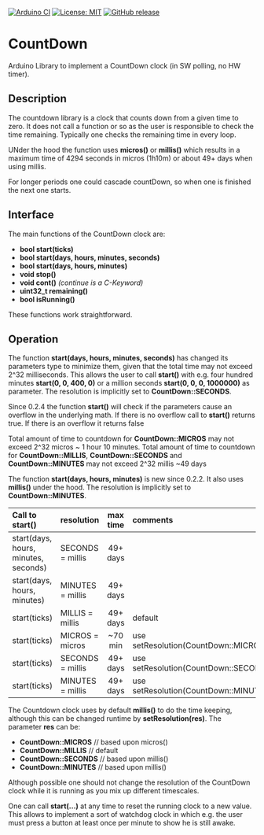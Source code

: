 

[![Arduino CI](https://github.com/RobTillaart/CountDown/workflows/Arduino%20CI/badge.svg)](https://github.com/marketplace/actions/arduino_ci)
[![License: MIT](https://img.shields.io/badge/license-MIT-green.svg)](https://github.com/RobTillaart/CountDown/blob/master/LICENSE)
[![GitHub release](https://img.shields.io/github/release/RobTillaart/CountDown.svg?maxAge=3600)](https://github.com/RobTillaart/CountDown/releases)


# CountDown

Arduino Library to implement a CountDown clock (in SW polling, no HW timer).


## Description

The countdown library is a clock that counts down from a given time to zero.
It does not call a function or so as the user is responsible to check the time remaining.
Typically one checks the remaining time in every loop.

UNder the hood the function uses **micros()** or **millis()** which results in a maximum time
of 4294 seconds in micros (1h10m) or about 49+ days when using millis.

For longer periods one could cascade countDown, so when one is finished the next one starts.


## Interface

The main functions of the CountDown clock are:

- **bool start(ticks)**
- **bool start(days, hours, minutes, seconds)**
- **bool start(days, hours, minutes)**
- **void stop()**
- **void cont()**  *(continue is a C-Keyword)*
- **uint32_t remaining()**
- **bool isRunning()**

These functions work straightforward.


## Operation

The function **start(days, hours, minutes, seconds)** has changed its
parameters type to minimize them, given that the total time may not exceed 2^32 milliseconds.
This allows the user to call **start()** with e.g. four hundred minutes **start(0, 0, 400, 0)** 
or a million seconds **start(0, 0, 0, 1000000)** as parameter.
The resolution is implicitly set to **CountDown::SECONDS**.

Since 0.2.4 the function **start()** will check if the parameters cause an overflow
in the underlying math. If there is no overflow call to **start()** returns true. 
If there is an overflow it returns false

Total amount of time to countdown for **CountDown::MICROS** may not exceed 2\^32 micros ~ 1 hour 10 minutes.
Total amount of time to countdown for **CountDown::MILLIS**, **CountDown::SECONDS** and **CountDown::MINUTES**
may not exceed 2\^32 millis  ~49 days


The function **start(days, hours, minutes)** is new since 0.2.2.
It also uses **millis()** under the hood. The resolution is implicitly set to **CountDown::MINUTES**.


| Call to start()                       | resolution       |  max time | comments |
|:--------------------------------------|:-----------------|:---------:|:---------|
| start(days, hours, minutes, seconds)  | SECONDS = millis |  49+ days |          |
| start(days, hours, minutes)           | MINUTES = millis |  49+ days |          |
| start(ticks)                          | MILLIS  = millis |  49+ days | default  |
| start(ticks)                          | MICROS  = micros |  ~70 min  | use setResolution(CountDown::MICROS)  |
| start(ticks)                          | SECONDS = millis |  49+ days | use setResolution(CountDown::SECONDS) |
| start(ticks)                          | MINUTES = millis |  49+ days | use setResolution(CountDown::MINUTES) |


The Countdown clock uses by default **millis()** to do the time keeping,
although this can be changed runtime by **setResolution(res)**. The parameter 
**res** can be:
- **CountDown::MICROS**   // based upon micros()
- **CountDown::MILLIS**   // default
- **CountDown::SECONDS**  // based upon millis()
- **CountDown::MINUTES**  // based upon millis()

Although possible one should not change the resolution of the CountDown 
clock while it is running as you mix up different timescales.

One can call **start(...)** at any time to reset the running clock to
a new value. This allows to implement a sort of watchdog clock in which e.g. 
the user must press a button at least once per minute to show he is still
awake.


